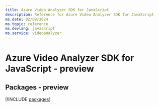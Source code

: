 ```yaml
---
title: Azure Video Analyzer SDK for JavaScript
description: Reference for Azure Video Analyzer SDK for JavaScript
ms.date: 02/09/2024
ms.topic: reference
ms.devlang: javascript
ms.service: videoanalyzer
---
```

# Azure Video Analyzer SDK for JavaScript - preview
## Packages - preview
[!INCLUDE [packages](video-analyzer-index.md)]